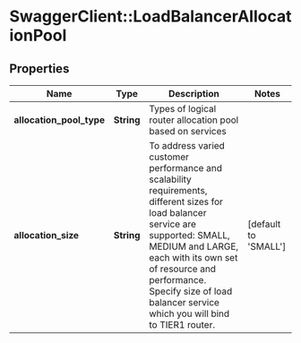 # SwaggerClient::LoadBalancerAllocationPool

## Properties
Name | Type | Description | Notes
------------ | ------------- | ------------- | -------------
**allocation_pool_type** | **String** | Types of logical router allocation pool based on services | 
**allocation_size** | **String** | To address varied customer performance and scalability requirements, different sizes for load balancer service are supported: SMALL, MEDIUM and LARGE, each with its own set of resource and performance. Specify size of load balancer service which you will bind to TIER1 router.  | [default to &#39;SMALL&#39;]


